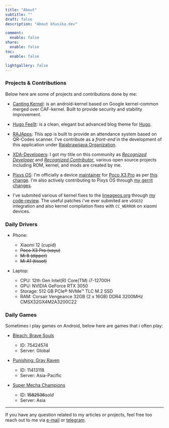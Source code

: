 ```yaml
---
title: "About"
subtitle: ""
draft: false
description: "About khusika.dev"

comment:
  enable: false
share:
  enable: false
toc:
  enable: false

lightgallery: false
---
```


### Projects & Contributions

Below here are some of projects and contributions done by me:

* [Canting Kernel](/canting): is an android-kernel based on Google kernel-common merged over CAF-kernel. Built to provide security and stability improvement.

* [Hugo FeelIt](https://github.com/khusika/FeelIt): is a clean, elegant but advanced blog theme for [Hugo](https://gohugo.io/).

* [RAJApps](https://play.google.com/store/apps/details?id=com.pit.qrcodesrajabrawijaya): This app is built to provide an attendance system based on QR-Codes scanner. I've contribute as a _front-end_ in the development of this application under [Rajabrawijaya Organization](https://rajabrawijaya.ub.ac.id/).

* [XDA-Developers](https://forum.xda-developers.com/member.php?u=5123347): I got my title on this community as [_Recognized Developer_](https://www.xda-developers.com/page/recognized-developer-program/) and [_Recognized Contributor_](https://forum.xda-developers.com/t/how-to-apply-to-become-a-recognized-contributor-themer-on-xda.1646309/#post-25915966), various open source projects including ROM, kernel, and mods are created by me.

* [Pixys OS](https://pixysos.com/): I'm officially a device [maintainer](https://pixysos.com/team/khusika) for [Poco X3 Pro](https://pixysos.com/vayu) as per [this change](https://github.com/PixysOS/official_devices/pull/109). I'm also actively contributing to Pixys OS through [my gerrit changes](https://gerrit.pixysos.com/q/owner:mail%2540khusika.dev).

* I've submited various of kernel fixes to the [lineageos.org](https://lineageos.org/) through [my code-review](https://review.lineageos.org/q/owner:mail%2540khusika.com). The useful patches i've ever submited are `vDSO32` integration and also kernel compilation fixes with `CC_WERROR` on xiaomi devices.


### Daily Drivers

* Phone:
  
  - Xiaomi 12 (cupid)
  - ~~Poco X3 Pro (vayu)~~
  - ~~Mi 8 (dipper)~~
  - ~~Mi A1 (tissot)~~

* Laptop:
  
  - CPU: 12th Gen Intel(R) Core(TM) i7-12700H
  - GPU: NVIDIA GeForce RTX 3050
  - Storage: 512 GB PCIe® NVMe™ TLC M.2 SSD
  - RAM: Corsair Vengeance 32GB (2 x 16GB) DDR4 3200MHz CMSX32GX4M2A3200C22


### Daily Games

Sometimes i play games on Android, below here are games that i often play:

* [Bleach: Brave Souls](https://play.google.com/store/apps/details?id=com.klab.bleach)
  
  - ID: 75424574
  - Server: Global

* [Punishing: Gray Raven](https://play.google.com/store/apps/details?id=com.kurogame.gplay.punishing.grayraven.en)
  
  - ID: 11413118
  - Server: Asia-Pacific

* [Super Mecha Champions](https://play.google.com/store/apps/details?id=com.netease.g93na)
  
  - ID: ~~1582536~~_sold_
  - Server: Asia

---
If you have any question related to my articles or projects, feel free too reach out to me via [e-mail](mailto:mail@khusika.dev) or [telegram](https://t.me/khusika).

